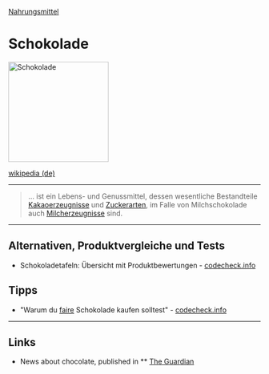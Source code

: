 [Nahrungsmittel](../nahrungsmittel.html)   

# Schokolade

<img src="https://upload.wikimedia.org/wikipedia/commons/thumb/7/70/Chocolate_%28blue_background%29.jpg/800px-Chocolate_%28blue_background%29.jpg" height="200" alt="Schokolade">

[wikipedia (de)](https://de.wikipedia.org/wiki/Schokolade)

---

> ... ist ein Lebens- und Genussmittel, dessen wesentliche Bestandteile [Kakaoerzeugnisse](kakao.html) und [Zuckerarten](zucker.html), im Falle von Milchschokolade auch [Milcherzeugnisse](milch.html) sind.

---

## Alternativen, Produktvergleiche und Tests

* Schokoladetafeln: Übersicht mit Produktbewertungen - [codecheck.info](https://www.codecheck.info/essen/suesswaren/schokoladetafeln.kat)

## Tipps   

* "Warum du [faire](../siegel/fair_trade_siegel.html) Schokolade kaufen solltest" - [codecheck.info](https://www.codecheck.info/news/Warum-Du-faire-Schokolade-kaufen-solltest-181244)

---

## Links
* News about chocolate, published in
** [The Guardian](https://www.theguardian.com/food/chocolate)
